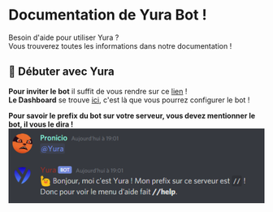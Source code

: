 # Documentation de Yura Bot !

Besoin d'aide pour utiliser Yura ?  
Vous trouverez toutes les informations dans notre documentation !

## 🚀 Débuter avec Yura

**Pour inviter le bot** il suffit de vous rendre sur ce [lien](https://discord.com/oauth2/authorize?client_id=662775890194989066&scope=bot&permissions=2146958847) !  
**Le Dashboard** se trouve [ici](https://dash.yurabot.xyz), c'est là que vous pourrez configurer le bot !

**Pour savoir le prefix du bot sur votre serveur, vous devez mentionner le bot, il vous le dira !**
![Drag Racing](../assets/config/prefixMention.png)